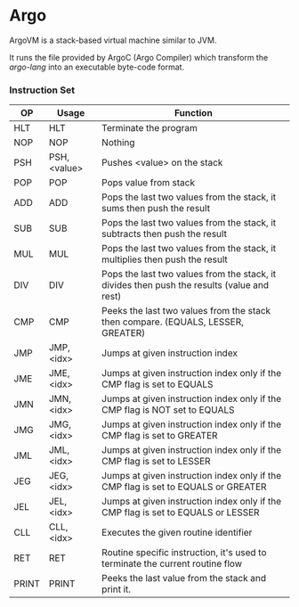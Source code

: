 # Argo

ArgoVM is a stack-based virtual machine similar to JVM.  

It runs the file provided by ArgoC (Argo Compiler) which transform the _argo-lang_ into an executable byte-code format.

### Instruction Set

|  OP   |     Usage     |                                          Function                                          |
|-------|---------------|--------------------------------------------------------------------------------------------|
| HLT   | HLT           | Terminate the program                                                                      |
| NOP   | NOP           | Nothing                                                                                    |
| PSH   | PSH, \<value> | Pushes \<value> on the stack                                                               |
| POP   | POP           | Pops value from stack                                                                      |
| ADD   | ADD           | Pops the last two values from the stack, it sums then push the result                      |
| SUB   | SUB           | Pops the last two values from the stack, it subtracts then push the result                 |
| MUL   | MUL           | Pops the last two values from the stack, it multiplies then push the result                |
| DIV   | DIV           | Pops the last two values from the stack, it divides then push the results (value and rest) |
| CMP   | CMP           | Peeks the last two values from the stack then compare. (EQUALS, LESSER, GREATER)           |
| JMP   | JMP, \<idx>   | Jumps at given instruction index                                                           |
| JME   | JME, \<idx>   | Jumps at given instruction index only if the CMP flag is set to EQUALS                     |
| JMN   | JMN, \<idx>   | Jumps at given instruction index only if the CMP flag is NOT set to EQUALS                 |
| JMG   | JMG, \<idx>   | Jumps at given instruction index only if the CMP flag is set to GREATER                    |
| JML   | JML, \<idx>   | Jumps at given instruction index only if the CMP flag is set to LESSER                     |
| JEG   | JEG, \<idx>   | Jumps at given instruction index only if the CMP flag is set to EQUALS or GREATER          |
| JEL   | JEL, \<idx>   | Jumps at given instruction index only if the CMP flag is set to EQUALS or LESSER           |
| CLL   | CLL, \<idx>   | Executes the given routine identifier                                                      |
| RET   | RET           | Routine specific instruction, it's used to terminate the current routine flow              |
| PRINT | PRINT         | Peeks the last value from the stack and print it.                                          |

